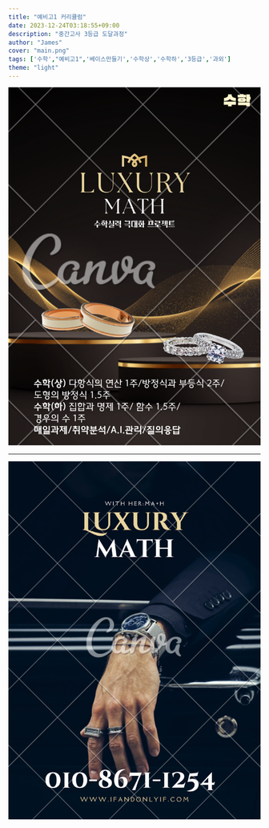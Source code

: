 ```yaml
---
title: "예비고1 커리큘럼"
date: 2023-12-24T03:18:55+09:00
description: "중간고사 3등급 도달과정"
author: "James"
cover: "main.png"
tags: ['수학',"예비고1",'베이스만들기','수학상','수학하','3등급','과외']
theme: "light"
---
```


![예비고1 커리큘럼](11.png)
***
![LuxuryMath, HER:Ma+h](luxurymath1.png)